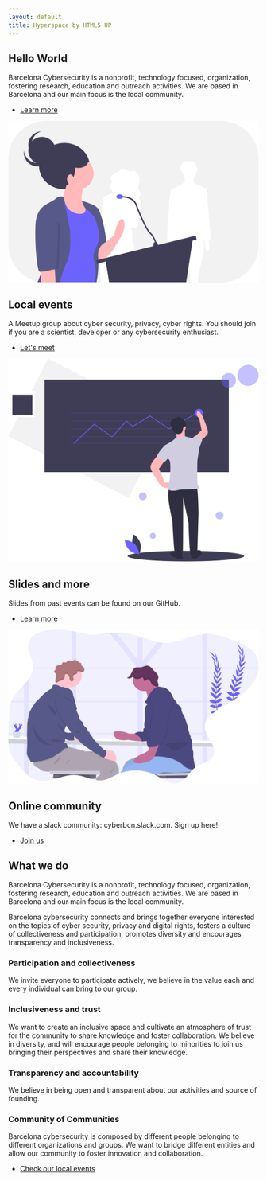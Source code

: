 ```yaml
---
layout: default
title: Hyperspace by HTML5 UP
---
```

<!-- Intro -->
<section id="intro" class="wrapper style2-alt fullscreen fade-up">
	<div class="inner">
		<h1>Hello World</h1>
		<p>Barcelona Cybersecurity is a nonprofit, technology focused, organization, fostering research, education and outreach activities. We are based in Barcelona and our main focus is the local community.</p>
		<ul class="actions">
			<li><a href="#one" class="button scrolly">Learn more</a></li>
		</ul>
	</div>
</section>

<!-- One -->
<section id="one" class="wrapper style2 spotlights">
	<section>
		<a href="#" class="image"><img src="images/undraw_candidate_ubwv.svg" alt="" data-position="center center" /></a>
		<div class="content">
			<div class="inner">
				<h2>Local events</h2>
				<p>A Meetup group about cyber security, privacy, cyber rights. You should join if you are a scientist, developer or any cybersecurity enthusiast.</p>
				<ul class="actions">
					<li><a href="https://www.meetup.com/Barcelona-Cybersecurity/" class="button">Let's meet</a></li>
				</ul>
			</div>
		</div>
	</section>
	<section>
		<a href="#" class="image"><img src="images/undraw_predictive_analytics_kf9n.svg" alt="" data-position="top center" /></a>
		<div class="content">
			<div class="inner">
				<h2>Slides and more</h2>
				<p>Slides from past events can be found on our GitHub.</p>
				<ul class="actions">
					<li><a href="https://github.com/bcncybersecurity/" class="button">Learn more</a></li>
				</ul>
			</div>
		</div>
	</section>
	<section>
		<a href="#" class="image"><img src="images/undraw_conversation_h12g.svg" alt="" data-position="center center" /></a>
		<div class="content">
			<div class="inner">
				<h2>Online community</h2>
				<p>We have a slack community: cyberbcn.slack.com. Sign up here!.</p>
				<ul class="actions">
					<li><a href="https://cyberbcn.slack.com" class="button">Join us</a></li>
				</ul>
			</div>
		</div>
	</section>
</section>

<!-- Two -->
<section id="two" class="wrapper style2 fade-up">
	<div class="inner">
		<h2>What we do</h2>
		<p>Barcelona Cybersecurity is a nonprofit, technology focused, organization, fostering research, education and outreach activities. We are based in Barcelona and our main focus is the local community.</p>
		<p>Barcelona cybersecurity connects and brings together everyone interested on the topics of cyber security, privacy and digital rights, fosters a culture of collectiveness and participation, promotes diversity and encourages transparency and inclusiveness.</p>
		<div class="features">
			<section>
				<span class="icon major fa-lock"></span>
				<h3>Participation and collectiveness</h3>
				<p>We invite everyone to participate actively, we believe in the value each and every individual can bring to our group.</p>
			</section>
			<section>
				<span class="icon major fa-cog"></span>
				<h3>Inclusiveness and trust</h3>
				<p>We want to create an inclusive space and cultivate an atmosphere of trust for the community to share knowledge and foster collaboration. We believe in diversity, and will encourage people belonging to minorities to join us bringing their perspectives and share their knowledge.</p>
			</section>
			<section>
				<span class="icon major fa-desktop"></span>
				<h3>Transparency and accountability</h3>
				<p>We believe in being open and transparent about our activities and source of founding.</p>
			</section>
			<section>
				<span class="icon major fa-chain"></span>
				<h3>Community of Communities</h3>
				<p>Barcelona cybersecurity is composed by different people belonging to different organizations and groups. We want to bridge different entities and allow our community to foster innovation and collaboration.</p>
			</section>
		</div>
		<ul class="actions">
			<li><a href="https://www.meetup.com/Barcelona-Cybersecurity/" class="button">Check our local events</a></li>
		</ul>
	</div>
</section>
